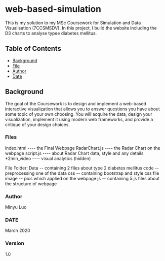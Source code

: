 
# web-based-simulation

This is my solution to my MSc Coursework for Simulation and Data Visualisation (7CCSMSDV). In this project, I build the website including the D3 charts to analyse typee diabetes mellitus.


## Table of Contents

- [Background](#background)
- [File](#file)
- [Author](#author)
- [Date](#date)


## Background

The goal of the Coursework is to design and implement a web-based interactive visualization that allows you to answer questions you have about some topic of your own choosing. You will acquire the data, design your visualization, implement it using modern web frameworks, and provide a critique of your design choices.


### Files

index.html ---- the Final Webpage 
RadarChart.js ---- the Radar Chart on the webpage 
script.js ---- about Radar Chart data, style and any details
*2min_video ---- visual analytics (hidden)

File Folder:
Data -- containing 2 files about type 2 diabetes mellitus
code -- preprocessing one of the data 
css -- containing bootstrap and style css file
image -- pics which applied on the webpage
js -- containing 5 js files about the structure of webpage


### Author

Minyu Luo

### DATE

March 2020

### Version

1.0

